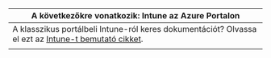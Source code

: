 |A következőkre vonatkozik: Intune az Azure Portalon |
|--|
|A klasszikus portálbeli Intune-ról keres dokumentációt? Olvassa el ezt az [Intune-t bemutató cikket](/intune/introduction-intune?toc=/intune-classic/toc.json).|
| |
